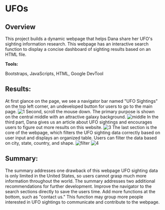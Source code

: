 # UFOs
## Overview
This project builds a dynamic webpage that helps Dana share her UFO's sighting information research. This webpage has an interactive search function to display a concise dashboard of sighting results based on an HTML file.

**Tools:**

Bootstraps, JavaScripts, HTML, Google DevTool

## Results:
At first glance on the page, we see a navigator bar named "UFO Sightings" on the top left corner,  an undeveloped button for users to go to the main page. 
     ![1](images/1.png)
Second, scroll the mouse down. The primary purpose is shown on the central middle with an attractive galaxy background.
![middle](images/middle.png)
In the third part, Dana gives us an article about UFO sightings and encourages users to figure out more results on this website. 
![3](images/3.png)
The last section is the core of the webpage, which filters the UFO sighting data correctly based on user input and displays an organized table. Users can filter the data based on city, state, country, and shape.
![filter](images/filter.png) 
![4](images/4.png)

## Summary:
The summary addresses one drawback of this webpage 
 UFO sighting data is only limited in the United States, so users cannot grasp much more information throughout the world. 
The summary addresses two additional recommendations for further development.
Improve the navigator to the search sections directly to save the users time.
Add more functions at the bottom, such as "contact us." This function may group more people interested in UFO sightings to communicate and contribute to the webpage. 
